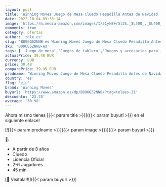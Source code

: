 ```yaml
---
layout: post
title: 'Winning Moves Juego de Mesa Cluedo Pesadilla Antes de Navidad  20009000005'
date: 2022-10-04 09:33:14
image: 'https://m.media-amazon.com/images/I/51ykB+r5l3S._SL500_._SL400_.jpg'
comments: true
category: ofertas
author: 'tole.es'
slug: 'B096G52NNB-es Winning Moves Juego de Mesa Cluedo Pesadilla Antes de...'
sku: 'B096G52NNB-es'
tags: [ 'Juego de mesa','Juegos de tablero','Juegos y accesorios para juegos','Juguetes','Juguetes y juegos','navidad','winning moves','🇪🇸', ]
actualPrice: 30.48 EUR
currency: EUR
price: 30.48
comparePrice: 39.95 EUR
prodname: 'Winning Moves Juego de Mesa Cluedo Pesadilla Antes de Navidad  20009000005'
country: 'es'
flag: '🇪🇸'
brand: 'Winning Moves'
buyurl: 'https://www.amazon.es/dp/B096G52NNB/?tag=tolees-21'
descuento: '23.70'
average: '30.98'
---
```


Ahora mismo tienes [{{< param title >}}]({{< param buyurl >}}) en el siguiente enlace!

[![{{< param prodname >}}]({{< param image >}})]({{< param buyurl >}})

🔎:

- A partir de 8 años
- Cluedo
- Licencia Oficial
- 2-6 Jugadores
- 45 min

[🛒 Visítala!!!]({{< param buyurl >}})
